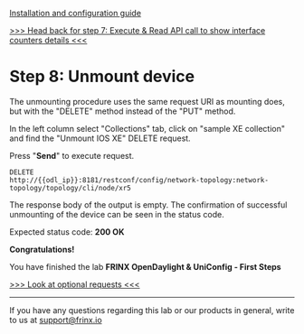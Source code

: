 [Installation and configuration guide](installation-instructions.html)

[>>> Head back for step 7: Execute & Read API call to show interface counters details <<<](7.md)

# Step 8: Unmount device

The unmounting procedure uses the same request URI as mounting does, but with the "DELETE" method instead of the "PUT" method.

In the left column select "Collections" tab, click on "sample XE collection" and find the "Unmount IOS XE" DELETE request.

Press "**Send**" to execute request.

```
DELETE
http://{{odl_ip}}:8181/restconf/config/network-topology:network-topology/topology/cli/node/xr5
```

The response body of the output is empty. The confirmation of successful unmounting of the device can be seen in the status code.

Expected status code: **200 OK**

**Congratulations!** 

You have finished the lab **FRINX OpenDaylight & UniConfig - First Steps**



[>>> Look at optional requests <<<](12.md) 

---
If you have any questions regarding this lab or our products in general, write to us at [support@frinx.io](mailto:support@frinx.io)
